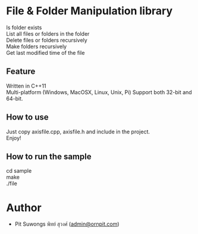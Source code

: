 # File & Folder Manipulation library

Is folder exists  
List all files or folders in the folder  
Delete files or folders recursively  
Make folders recursively  
Get last modified time of the file  

## Feature
Written in C++11  
Multi-platform (Windows, MacOSX, Linux, Unix, Pi)
Support both 32-bit and 64-bit.  

## How to use
Just copy axisfile.cpp, axisfile.h and include in the project.  
Enjoy!  

## How to run the sample
cd sample  
make  
./file

# Author
- Pit Suwongs พิทย์ สุวงศ์ (admin@ornpit.com)